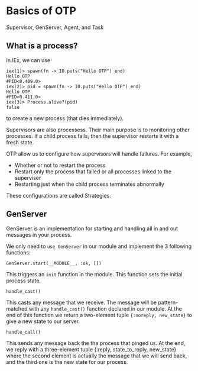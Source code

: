 # Basics of OTP


Supervisor, GenServer, Agent, and Task

## What is a process?

In IEx, we can use
```
iex(1)> spawn(fn -> IO.puts("Hello OTP") end)
Hello OTP
#PID<0.409.0>
iex(2)> pid = spawn(fn -> IO.puts("Hello OTP") end)
Hello OTP
#PID<0.411.0>
iex(3)> Process.alive?(pid)
false
```
to create a new process (that dies immediately).

Supervisors are also processess. Their main purpose is to monitoring other processes. If a child process fails, then the supervisor restarts it with a fresh state.


OTP allow us to configure how supervisors will handle failures. For example,

- Whether or not to restart the process
- Restart only the process that failed or all processes linked to the supervisor
- Restarting just when the child process terminates abnormally

These configurations are called Strategies.

## GenServer

GenServer is an implementation for starting and handling all in and out messages in your process.

We only need to  `use GenServer` in our module and implement the 3 following functions:

`GenServer.start(__MODULE__, :ok, [])`

This triggers an `init` function in the module. This function sets the initial process state.

`handle_cast()`

This casts any message that we receive. The message will be pattern-matched with any `handle_cast()` function declared in our module. At the end of this function we return a two-element tuple `{:noreply, new_state}` to give a new state to our server.

`handle_call()`

This sends any message back the the process that pinged us. At the end, we reply with a three-element tuple {:reply, state_to_reply, new_state} where the second element is actually the message that we will send back, and the third one is the new state for our process.
